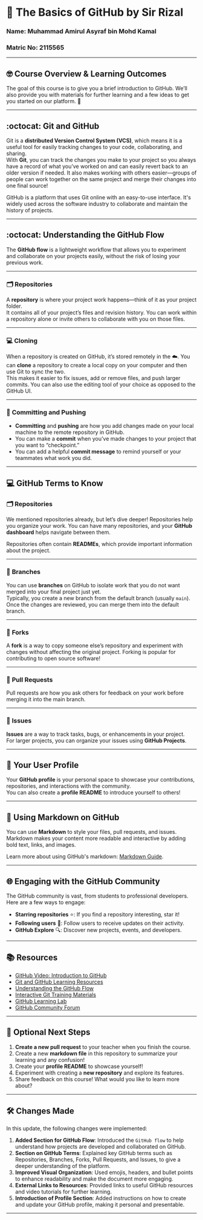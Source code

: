 # 👋 The Basics of GitHub by Sir Rizal

### **Name:** Muhammad Amirul Asyraf bin Mohd Kamal  
### **Matric No:** 2115565

---

## 🤓 Course Overview & Learning Outcomes

The goal of this course is to give you a brief introduction to GitHub. We’ll also provide you with materials for further learning and a few ideas to get you started on our platform. 🚀

---

## :octocat: Git and GitHub

Git is a **distributed Version Control System (VCS)**, which means it is a useful tool for easily tracking changes to your code, collaborating, and sharing.  
With **Git**, you can track the changes you make to your project so you always have a record of what you’ve worked on and can easily revert back to an older version if needed. It also makes working with others easier—groups of people can work together on the same project and merge their changes into one final source!

GitHub is a platform that uses Git online with an easy-to-use interface. It's widely used across the software industry to collaborate and maintain the history of projects.

---

## :octocat: Understanding the GitHub Flow

The **GitHub flow** is a lightweight workflow that allows you to experiment and collaborate on your projects easily, without the risk of losing your previous work.

---

### 🗂️ **Repositories**

A **repository** is where your project work happens—think of it as your project folder.  
It contains all of your project’s files and revision history. You can work within a repository alone or invite others to collaborate with you on those files.

---

### 💻 **Cloning**

When a repository is created on GitHub, it’s stored remotely in the ☁️. You can **clone** a repository to create a local copy on your computer and then use Git to sync the two.  
This makes it easier to fix issues, add or remove files, and push larger commits. You can also use the editing tool of your choice as opposed to the GitHub UI.

---

### 📝 **Committing and Pushing**

- **Committing** and **pushing** are how you add changes made on your local machine to the remote repository in GitHub.
- You can make a **commit** when you’ve made changes to your project that you want to “checkpoint.”
- You can add a helpful **commit message** to remind yourself or your teammates what work you did.

---

## 💻 GitHub Terms to Know

### 🗂️ **Repositories**

We mentioned repositories already, but let’s dive deeper! Repositories help you organize your work. You can have many repositories, and your **GitHub dashboard** helps navigate between them.

Repositories often contain **READMEs**, which provide important information about the project.

---

### 🌿 **Branches**

You can use **branches** on GitHub to isolate work that you do not want merged into your final project just yet.  
Typically, you create a new branch from the default branch (usually `main`). Once the changes are reviewed, you can merge them into the default branch.

---

### 🍴 **Forks**

A **fork** is a way to copy someone else’s repository and experiment with changes without affecting the original project. Forking is popular for contributing to open source software!

---

### 🔄 **Pull Requests**

Pull requests are how you ask others for feedback on your work before merging it into the main branch.

---

### 🎯 **Issues**

**Issues** are a way to track tasks, bugs, or enhancements in your project.  
For larger projects, you can organize your issues using **GitHub Projects**.

---

## 👤 **Your User Profile**

Your **GitHub profile** is your personal space to showcase your contributions, repositories, and interactions with the community.  
You can also create a **profile README** to introduce yourself to others!

---

## 📝 **Using Markdown on GitHub**

You can use **Markdown** to style your files, pull requests, and issues. Markdown makes your content more readable and interactive by adding bold text, links, and images.

Learn more about using GitHub's markdown: [Markdown Guide](https://guides.github.com/features/mastering-markdown/).

---

## 🌐 **Engaging with the GitHub Community**

The GitHub community is vast, from students to professional developers. Here are a few ways to engage:

- **Starring repositories** ⭐: If you find a repository interesting, star it!
- **Following users** 👥: Follow users to receive updates on their activity.
- **GitHub Explore** 🔍: Discover new projects, events, and developers.

---

## 📚 **Resources**

- [GitHub Video: Introduction to GitHub](https://www.youtube.com/watch?v=0fKg7e37bQE)
- [Git and GitHub Learning Resources](https://lab.github.com/)
- [Understanding the GitHub Flow](https://guides.github.com/introduction/flow/)
- [Interactive Git Training Materials](https://try.github.io/)
- [GitHub Learning Lab](https://lab.github.com/)
- [GitHub Community Forum](https://github.community/)

---

## 📝 **Optional Next Steps**

1. **Create a new pull request** to your teacher when you finish the course.
2. Create a new **markdown file** in this repository to summarize your learning and any confusion!
3. Create your **profile README** to showcase yourself!  
4. Experiment with creating a **new repository** and explore its features.
5. Share feedback on this course! What would you like to learn more about?

---

## 🛠️ **Changes Made**

In this update, the following changes were implemented:

1. **Added Section for GitHub Flow**: Introduced the `GitHub flow` to help understand how projects are developed and collaborated on GitHub.
2. **Section on GitHub Terms**: Explained key GitHub terms such as Repositories, Branches, Forks, Pull Requests, and Issues, to give a deeper understanding of the platform.
3. **Improved Visual Organization**: Used emojis, headers, and bullet points to enhance readability and make the document more engaging.
4. **External Links to Resources**: Provided links to useful GitHub resources and video tutorials for further learning.
5. **Introduction of Profile Section**: Added instructions on how to create and update your GitHub profile, making it personal and presentable.

---


